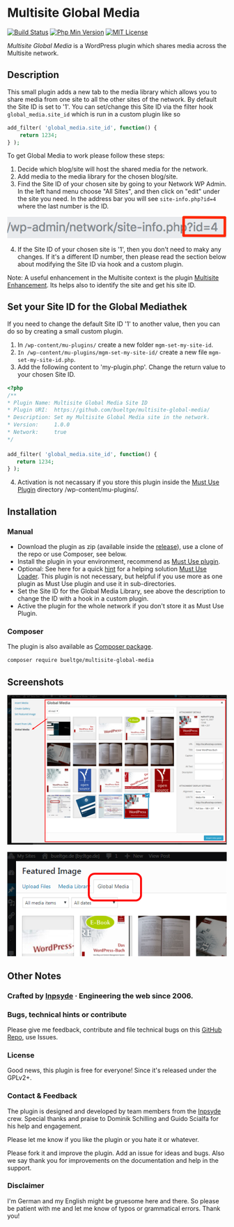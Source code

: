 # Multisite Global Media

[![Build Status](https://img.shields.io/travis/com/bueltge/multisite-global-media.svg?style=flat-square)](https://travis-ci.org/bueltge/multisite-global-media)
[![Php Min Version](https://img.shields.io/packagist/php-v/bueltge/multisite-global-media.svg?style=flat-square)](https://packagist.org/packages/bueltge/multisite-global-media)
[![MIT License](https://img.shields.io/github/license/bueltge/multisite-global-media.svg?style=flat-square)](https://opensource.org/licenses/MIT)

_Multisite Global Media_ is a WordPress plugin which shares media across the Multisite network.

## Description
This small plugin adds a new tab to the media library which allows you to share media from one site to all the other sites of the network. By default the Site ID is set to '1'. You can set/change this Site ID via the filter hook `global_media.site_id` which is run in a custom plugin like so

 ```php
 add_filter( 'global_media.site_id', function() {
     return 1234;
 } );
 ```

To get Global Media to work please follow these steps:

1. Decide which blog/site will host the shared media for the network.
2. Add media to the media library for the chosen blog/site.
3. Find the Site ID of your chosen site by going to your Network WP Admin. In the left hand menu choose "All Sites", and then click on "edit" under the site you need. In the address bar you will see `site-info.php?id=4` where the last number is the ID.

![Finding the site ID](./assets/images/screenshot-site-id.png)

4. If the Site ID of your chosen site is '1', then you don't need to maky any changes. If it's a different ID number, then please read the section below about modifying the Site ID via hook and a custom plugin.

Note: A useful enhancement in the Multisite context is the plugin [Multisite Enhancement](https://github.com/bueltge/wordpress-multisite-enhancements). Its helps also to identify the site and get his site ID.


## Set your Site ID for the Global Mediathek
If you need to change the default Site ID '1' to another value, then you can do so by creating a small custom plugin.

1. In `/wp-content/mu-plugins/` create a new folder `mgm-set-my-site-id`.
2. `In /wp-content/mu-plugins/mgm-set-my-site-id/` create a new file `mgm-set-my-site-id.php`.
3. Add the following content to 'my-plugin.php'. Change the return value to your chosen Site ID.

 ```php
<?php
/**
 * Plugin Name: Multisite Global Media Site ID
 * Plugin URI:  https://github.com/bueltge/multisite-global-media/
 * Description: Set my Multisite Global Media site in the network.
 * Version:     1.0.0
 * Network:     true
 */

add_filter( 'global_media.site_id', function() {
    return 1234;
} );

```

4. Activation is not necassary if you store this plugin inside the [Must Use Plugin](https://codex.wordpress.org/Must_Use_Plugins) directory /wp-content/mu-plugins/.

## Installation
### Manual
* Download the plugin as zip (available inside the [release](https://github.com/bueltge/multisite-global-media/releases)), use a clone of the repo or use Composer, see below.
* Install the plugin in your environment, recommend as [Must Use plugin](https://codex.wordpress.org/Must_Use_Plugins).
* Optional: See here for a quick [hint](https://github.com/bueltge/must-use-loader) for a helping solution [Must Use Loader](https://github.com/bueltge/must-use-loader). This plugin is not necessary, but helpful if you use more as one plugin as Must Use plugin and use it in sub-directories.
* Set the Site ID for the Global Media Library, see above the description to change the ID with a hook in a custom plugin.
* Active the plugin for the whole network if you don't store it as Must Use Plugin.

### Composer
The plugin is also available as [Composer package](https://packagist.org/packages/bueltge/multisite-global-media).

```bash
composer require bueltge/multisite-global-media
```

## Screenshots
 ![Media Modal](./assets/images/screenshot-1.png)

 ![Usage in Featured Image](./assets/images/screenshot-2.png)

## Other Notes

### Crafted by [Inpsyde](https://inpsyde.com) &middot; Engineering the web since 2006.

### Bugs, technical hints or contribute
Please give me feedback, contribute and file technical bugs on this
[GitHub Repo](https://github.com/bueltge/Multisite-Global-Media/issues), use Issues.

### License
Good news, this plugin is free for everyone! Since it's released under the GPLv2+.

### Contact & Feedback
The plugin is designed and developed by team members from the [Inpsyde](https://inpsyde.com/) crew. Special thanks and praise to Dominik Schilling and Guido Scialfa for his help and engagement.

Please let me know if you like the plugin or you hate it or whatever.

Please fork it and improve the plugin. Add an issue for ideas and bugs. Also we say thank you for improvements on the documentation and help in the support.

### Disclaimer
I'm German and my English might be gruesome here and there.
So please be patient with me and let me know of typos or grammatical errors. Thank you!

